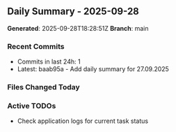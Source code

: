 ## Daily Summary - 2025-09-28

**Generated**: 2025-09-28T18:28:51Z
**Branch**: main


### Recent Commits
- Commits in last 24h: 1
- Latest: baab95a - Add daily summary for 27.09.2025

### Files Changed Today

### Active TODOs
- Check application logs for current task status


